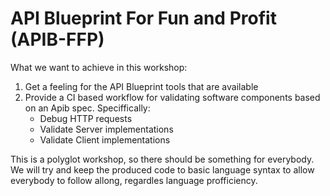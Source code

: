 # API Blueprint For Fun and Profit (APIB-FFP)

What we want to achieve in this workshop:
1. Get a feeling for the API Blueprint tools that are available
2. Provide a CI based workflow for validating software components based on an
   Apib spec.
   Speciffically:
    * Debug HTTP requests
    * Validate Server implementations
    * Validate Client implementations


This is a polyglot workshop, so there should be something for everybody. We
will try and keep the produced code to basic language syntax to allow everybody
to follow allong, regardles language profficiency.

